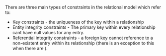 There are three main types of constraints in the relational model which refer to:
- Key constraints - the uniqueness of the key within a relationship
- Entity integrity constraints - The primary key within every relationship cant have null values for any entry.
- Referential integrity constraints - a foreign key cannot reference to a non-existent entry within its relationship (there is an exception to this when there are ).